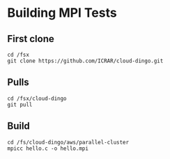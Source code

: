# Building MPI Tests

## First clone 

```
cd /fsx
git clone https://github.com/ICRAR/cloud-dingo.git
```

## Pulls 

```
cd /fsx/cloud-dingo
git pull
```

## Build 

```
cd /fs/cloud-dingo/aws/parallel-cluster
mpicc hello.c -o hello.mpi
```